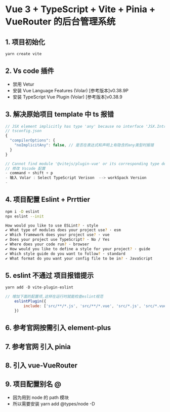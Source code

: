 # Vue 3 + TypeScript + Vite + Pinia + VueRouter 的后台管理系统

## 1. 项目初始化
```sh
yarn create vite
```

## 2. Vs code 插件
- 禁用 Vetur
- 安装 Vue Language Features (Volar)  [参考版本]v0.38.9P
- 安装 TypeScript Vue Plugin (Volar)  [参考版本]v0.38.9

## 3. 解决原始项目 template 中 ts 报错

```js
// JSX element implicitly has type 'any' because no interface 'JSX.IntrinsicElements' exists.ts(7026)
// tsconfig.json
{
  "compilerOptions": {
    "noImplicitAny": false, // 是否在表达式和声明上有隐含的any类型时报错
  }
}
```
```js
// Cannot find module '@vitejs/plugin-vue' or its corresponding type declarations.ts(2307)
// 修改 Vscode 配置 
- command + shift + p 
- 输入 Volar : Select TypeScript Verison  --> workSpack Version  
- 
```


## 4. 项目配置 Eslint + Prrttier
```sh
npm i -D eslint
npx eslint --init

How would you like to use ESLint? · style
✔ What type of modules does your project use? · esm
✔ Which framework does your project use? · vue
✔ Does your project use TypeScript? · No / Yes
✔ Where does your code run? · browser
✔ How would you like to define a style for your project? · guide
✔ Which style guide do you want to follow? · standard
✔ What format do you want your config file to be in? · JavaScript
```

## 5. eslint 不通过 项目报错提示
```js
yarn add -D vite-plugin-eslint

// 增加下面的配置项,这样在运行时就能检查eslint规范
    eslintPlugin({
        include: ['src/**/*.js', 'src/**/*.vue', 'src/*.js', 'src/*.vue']
    })
```

## 6. 参考官网按需引入 element-plus 

## 7. 参考官网 引入 pinia

## 8. 引入 vue-VueRouter

## 9. 项目配置别名 @
- 因为用到 node 的 path 模块 
- 所以需要安装 yarn add @types/node -D
